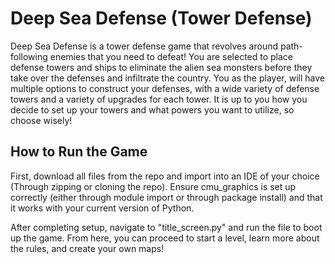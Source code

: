 # Deep Sea Defense (Tower Defense)
Deep Sea Defense is a tower defense game that revolves around path-following enemies that you need to defeat! You are selected to place defense towers and ships to eliminate the alien sea monsters before they take over the defenses and infiltrate the country. You as the player, will have multiple options to construct your defenses, with a wide variety of defense towers and a variety of upgrades for each tower. It is up to you how you decide to set up your towers and what powers you want to utilize, so choose wisely! 

## How to Run the Game
First, download all files from the repo and import into an IDE of your choice (Through zipping or cloning the repo). Ensure cmu_graphics is set up correctly (either through module import or through package install) and that it works with your current version of Python. 

After completing setup, navigate to "title_screen.py" and run the file to boot up the game. From here, you can proceed to start a level, learn more about the rules, and create your own maps! 


